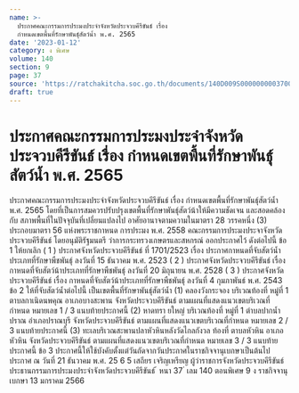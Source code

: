 ```yaml
---
name: >-
  ประกาศคณะกรรมการประมงประจำจังหวัดประจวบคีรีขันธ์ เรื่อง
  กำหนดเขตพื้นที่รักษาพันธุ์สัตว์น้ำ พ.ศ. 2565
date: '2023-01-12'
category: ง พิเศษ
volume: 140
section: 9
page: 37
source: 'https://ratchakitcha.soc.go.th/documents/140D009S0000000003700.pdf'
draft: true
---
```


# ประกาศคณะกรรมการประมงประจำจังหวัดประจวบคีรีขันธ์ เรื่อง กำหนดเขตพื้นที่รักษาพันธุ์สัตว์น้ำ พ.ศ. 2565

ประกาศคณะกรรมการประมงประจำจังหวัดประจวบคีรีขันธ์ เรื่อง กำหนดเขตพื้นที่รักษาพันธุ์สัตว์น้ำ พ.ศ. 2565 โดยที่เป็นการสมควรปรับปรุงเขตพื้นที่รักษาพันธุ์สัตว์น้าให้มีความชัดเจน และสอดคล้องกับ สภาพพื้นที่ในปัจจุบันที่เปลี่ยนแปลงไป อาศัยอานาจตามความในมาตรา 28 วรรคหนึ่ง (3) ประกอบมาตรา 56 แห่งพระราชกาหนด การประมง พ.ศ. 2558 คณะกรรมการประมงประจาจังหวัดประจวบคีรีขันธ์ โดยอนุมัติรัฐมนตรี ว่าการกระทรวงเกษตรและสหกรณ์ ออกประกาศไว้ ดังต่อไปนี้ ข้อ 1 ให้ยกเลิก ( 1 ) ประกาศจังหวัดประจวบคีรีขันธ์ ที่ 1701/2523 เรื่อง ประกาศกาหนดที่จับสัตว์น้ำ ประเภทที่รักษาพืชพันธุ์ ลงวันที่ 15 ธันวาคม พ.ศ. 2523 ( 2 ) ประกาศจังหวัดประจวบคีรีขันธ์ เรื่อง กาหนดที่จับสัตว์น้าประเภทที่รักษาพืชพันธุ์ ลงวันที่ 20 มิถุนายน พ.ศ. 2528 ( 3 ) ประกาศจังหวัดประจวบคีรีขันธ์ เรื่อง กาหนดที่จับสัตว์น้าประเภทที่รักษาพืชพันธุ์ ลงวันที่ 4 กุมภาพันธ์ พ.ศ. 2543 ข้อ 2 ให้ที่จับสัตว์น้ำต่อไปนี้ เป็นเขตพื้นที่รักษาพันธุ์สัตว์น้ำ (1) คลองวังกระจอง บริเวณท้องที่ หมู่ที่ 1 ตาบลกาเนิดนพคุณ อาเภอบางสะพาน จังหวัดประจวบคีรีขันธ์ ตามแผนที่แสดงแนวเขตบริเวณที่กำหนด หมายเลข 1 / 3 แนบท้ายประกาศนี้ (2) หาดทรา ยใหญ่ บริเวณท้องที่ หมู่ที่ 1 ตำบลปากน้ำปราณ อำเภอปราณบุรี จังหวัดประจวบคีรีขันธ์ ตามแผนที่แสดงแนวเขตบริเวณที่กำหนด หมายเลข 2 / 3 แนบท้ายประกาศนี้ (3) ทะเลบริเวณสะพานปลาหัวหินหลังวัดไกลกังวล ท้องที่ ตาบลหัวหิน อาเภอหัวหิน จังหวัดประจวบคีรีขันธ์ ตามแผนที่แสดงแนวเขตบริเวณที่กำหนด หมายเลข 3 / 3 แนบท้ายประกาศนี้ ข้อ 3 ประกาศนี้ให้ใช้บังคับตั้งแต่วันถัดจากวันประกาศในราชกิจจานุเบกษาเป็นต้นไป ประกาศ ณ วันที่ 21 ธันวาคม พ.ศ. 25 6 5 เสถียร เจริญเหรียญ ผู้ว่าราชการจังหวัดประจวบคีรีขันธ์ ประธานกรรมการประมงประจำจังหวัดประจวบคีรีขันธ์ ้ หนา 37 ่ เลม 140 ตอนพิเศษ 9 ง ราชกิจจานุเบกษา 13 มกราคม 2566





